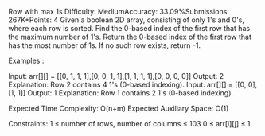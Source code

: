 Row with max 1s
Difficulty: MediumAccuracy: 33.09%Submissions: 267K+Points: 4
Given a boolean 2D array, consisting of only 1's and 0's, where each row is sorted. Find the 0-based index of the first row that has the maximum number of 1's. Return the 0-based index of the first row that has the most number of 1s. If no such row exists, return -1.

Examples :

Input: arr[][] = [[0, 1, 1, 1],[0, 0, 1, 1],[1, 1, 1, 1],[0, 0, 0, 0]]
Output: 2
Explanation: Row 2 contains 4 1's (0-based indexing).
Input: arr[][] = [[0, 0], [1, 1]]
Output: 1
Explanation: Row 1 contains 2 1's (0-based indexing).
 
Expected Time Complexity: O(n+m)
Expected Auxiliary Space: O(1)


Constraints:
1 ≤ number of rows, number of columns ≤ 103
0 ≤ arr[i][j] ≤ 1 

 